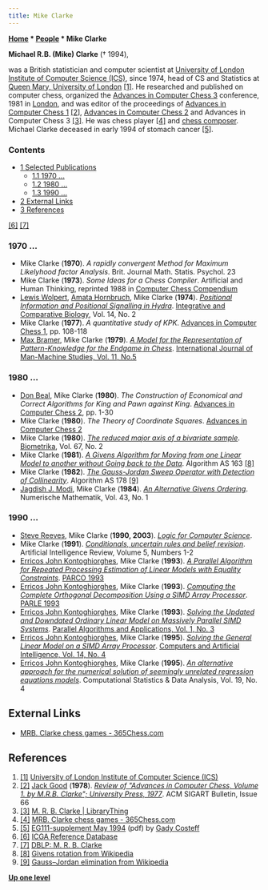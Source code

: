 ```yaml
---
title: Mike Clarke
---
```

**[Home](Home "Home") \* [People](People "People") \* Mike Clarke**


**Michael R.B. (Mike) Clarke** († 1994),  

was a British statistician and computer scientist at [University of London Institute of Computer Science (ICS)](https://en.wikipedia.org/wiki/Institute_of_Computer_Science), since 1974, head of CS and Statistics at [Queen Mary, University of London](Queen_Mary,_University_of_London "Queen Mary, University of London") <a id="cite-note-1" href="#cite-ref-1">[1]</a>. He researched and published on computer chess, organized the [Advances in Computer Chess 3](Advances_in_Computer_Chess_3 "Advances in Computer Chess 3") conference, 1981 in [London](https://en.wikipedia.org/wiki/London), and was editor of the proceedings of [Advances in Computer Chess 1](Advances_in_Computer_Chess_1 "Advances in Computer Chess 1") <a id="cite-note-2" href="#cite-ref-2">[2]</a>, [Advances in Computer Chess 2](Advances_in_Computer_Chess_2 "Advances in Computer Chess 2") and Advances in Computer Chess 3 <a id="cite-note-3" href="#cite-ref-3">[3]</a>. He was chess player <a id="cite-note-4" href="#cite-ref-4">[4]</a> and [chess composer](Chess_Problems,_Compositions_and_Studies "Chess Problems, Compositions and Studies"). Michael Clarke deceased in early 1994 of stomach cancer <a id="cite-note-5" href="#cite-ref-5">[5]</a>.



### Contents


* [1 Selected Publications](#selected-publications)
	+ [1.1 1970 ...](#1970-...)
	+ [1.2 1980 ...](#1980-...)
	+ [1.3 1990 ...](#1990-...)
* [2 External Links](#external-links)
* [3 References](#references)






<a id="cite-note-6" href="#cite-ref-6">[6]</a> <a id="cite-note-7" href="#cite-ref-7">[7]</a>



### 1970 ...


* Mike Clarke (**1970**). *A rapidly convergent Method for Maximum Likelyhood factor Analysis*. Brit. Journal Math. Statis. Psychol. 23
* Mike Clarke (**1973**). *Some Ideas for a Chess Compiler*. Artificial and Human Thinking, reprinted 1988 in [Computer Chess Compendium](Computer_Chess_Compendium "Computer Chess Compendium")
* [Lewis Wolpert](https://en.wikipedia.org/wiki/Lewis_Wolpert), [Amata Hornbruch](https://devneuro.org/cdn/people-detail.php?personID=1450), Mike Clarke (**1974**). *[Positional Information and Positional Signalling in Hydra](https://academic.oup.com/icb/article/14/2/647/2014123)*. [Integrative and Comparative Biology](https://en.wikipedia.org/wiki/Integrative_and_Comparative_Biology), Vol. 14, No. 2
* Mike Clarke (**1977**). *A quantitative study of KPK*. [Advances in Computer Chess 1](Advances_in_Computer_Chess_1 "Advances in Computer Chess 1"), pp. 108-118
* [Max Bramer](Max_Bramer "Max Bramer"), Mike Clarke (**1979**). *[A Model for the Representation of Pattern-Knowledge for the Endgame in Chess](http://www.sciencedirect.com/science/article/pii/S0020737379800139)*. [International Journal of Man-Machine Studies, Vol. 11, No.5](http://www.interaction-design.org/references/periodicals/international_journal_of_man-machine_studies_volume_11.html)


### 1980 ...


* [Don Beal](Don_Beal "Don Beal"), Mike Clarke (**1980**). *The Construction of Economical and Correct Algorithms for King and Pawn against King*. [Advances in Computer Chess 2](Advances_in_Computer_Chess_2 "Advances in Computer Chess 2"), pp. 1-30
* Mike Clarke (**1980**). *The Theory of Coordinate Squares*. [Advances in Computer Chess 2](Advances_in_Computer_Chess_2 "Advances in Computer Chess 2")
* Mike Clarke (**1980**). *[The reduced major axis of a bivariate sample](http://biomet.oxfordjournals.org/content/67/2/441.abstract)*. [Biometrika](https://en.wikipedia.org/wiki/Biometrika), Vol. 67, No. 2
* Mike Clarke (**1981**).  *[A Givens Algorithm for Moving from one Linear Model to another without Going back to the Data](http://www.jstor.org/pss/2346398)*. Algorithm AS 163 <a id="cite-note-8" href="#cite-ref-8">[8]</a>
* Mike Clarke (**1982**). *[The Gauss-Jordan Sweep Operator with Detection of Collinearity](http://www.jstor.org/pss/2347983)*. Algorithm AS 178 <a id="cite-note-9" href="#cite-ref-9">[9]</a>
* [Jagdish J. Modi](http://dl.acm.org/author_page.cfm?id=81100261904&coll=DL&dl=GUIDE&CFID=45827860&CFTOKEN=45681320), Mike Clarke (**1984**). *[An Alternative Givens Ordering](http://www.springerlink.com/content/l076048v728712l6/)*. Numerische Mathematik, Vol. 43, No. 1


### 1990 ...


* [Steve Reeves](http://www.cs.waikato.ac.nz/~stever/), Mike Clarke (**1990, 2003**). *[Logic for Computer Science](http://www.cs.waikato.ac.nz/~stever/LCS.html)*.
* Mike Clarke (**1991**). *[Conditionals, uncertain rules and belief revision](http://www.springerlink.com/content/w38j2u6u40310t38/)*. Artificial Intelligence Review, Volume 5, Numbers 1-2
* [Erricos John Kontoghiorghes](https://www.genealogy.math.ndsu.nodak.edu/id.php?id=158507), Mike Clarke (**1993**). *[A Parallel Algorithm for Repeated Processing Estimation of Linear Models with Equality Constraints](http://www.pubzone.org/dblp/conf/parco/KontoghiorghesC93)*. [PARCO 1993](http://www.informatik.uni-trier.de/~ley/db/conf/parco/parco1993.html#KontoghiorghesC93)
* [Erricos John Kontoghiorghes](https://www.genealogy.math.ndsu.nodak.edu/id.php?id=158507), Mike Clarke (**1993**). *[Computing the Complete Orthogonal Decomposition Using a SIMD Array Processor](http://www.springerlink.com/content/f37823284hh143jl/)*. [PARLE 1993](http://www.informatik.uni-trier.de/~ley/db/conf/parle/parle93.html#KontoghiorghesC93)
* [Erricos John Kontoghiorghes](https://www.genealogy.math.ndsu.nodak.edu/id.php?id=158507), Mike Clarke (**1993**). *[Solving the Updated and Downdated Ordinary Linear Model on Massively Parallel SIMD Systems](http://www.tandfonline.com/doi/abs/10.1080/10637199308915444)*. [Parallel Algorithms and Applications, Vol. 1, No. 3](http://www.informatik.uni-trier.de/~ley/db/journals/paapp/paapp1.html#KontoghiorghesC93)
* [Erricos John Kontoghiorghes](https://www.genealogy.math.ndsu.nodak.edu/id.php?id=158507), Mike Clarke (**1995**). *[Solving the General Linear Model on a SIMD Array Processor](http://cat.inist.fr/?aModele=afficheN&cpsidt=2947024)*. [Computers and Artificial Intelligence, Vol. 14, No. 4](http://www.informatik.uni-trier.de/~ley/db/journals/cai/cai14.html#KontoghiorghesC95)
* [Erricos John Kontoghiorghes](https://www.genealogy.math.ndsu.nodak.edu/id.php?id=158507), Mike Clarke (**1995**). *[An alternative approach for the numerical solution of seemingly unrelated regression equations models](http://ideas.repec.org/a/eee/csdana/v19y1995i4p369-377.html)*. Computational Statistics & Data Analysis, Vol. 19, No. 4


## External Links


* [MRB. Clarke chess games - 365Chess.com](http://www.365chess.com/players/MRB._Clarke)


## References


1. <a id="cite-ref-1" href="#cite-note-1">[1]</a> [University of London Institute of Computer Science (ICS)](https://en.wikipedia.org/wiki/Institute_of_Computer_Science)
2. <a id="cite-ref-2" href="#cite-note-2">[2]</a> [Jack Good](Jack_Good "Jack Good") (**1978**). *[Review of "Advances in Computer Chess, Volume 1. by M.R.B. Clarke"; University Press, 1977](http://dl.acm.org/citation.cfm?id=1045416.1045430)*. ACM SIGART Bulletin, Issue 66
3. <a id="cite-ref-3" href="#cite-note-3">[3]</a> [M. R. B. Clarke | LibraryThing](http://www.librarything.com/author/clarkemrb)
4. <a id="cite-ref-4" href="#cite-note-4">[4]</a> [MRB. Clarke chess games - 365Chess.com](http://www.365chess.com/players/MRB._Clarke)
5. <a id="cite-ref-5" href="#cite-note-5">[5]</a> [EG111-supplement May 1994](http://www.gadycosteff.com/eg/eg111-supplement.pdf) (pdf) by [Gady Costeff](Gady_Costeff "Gady Costeff")
6. <a id="cite-ref-6" href="#cite-note-6">[6]</a> [ICGA Reference Database](ICGA_Journal#RefDB "ICGA Journal")
7. <a id="cite-ref-7" href="#cite-note-7">[7]</a> [DBLP: M. R. B. Clarke](http://www.informatik.uni-trier.de/~ley/db/indices/a-tree/c/Clarke:M=_R=_B=.html)
8. <a id="cite-ref-8" href="#cite-note-8">[8]</a> [Givens rotation from Wikipedia](https://en.wikipedia.org/wiki/Givens_rotation)
9. <a id="cite-ref-9" href="#cite-note-9">[9]</a> [Gauss–Jordan elimination from Wikipedia](https://en.wikipedia.org/wiki/Gauss%E2%80%93Jordan_elimination)

**[Up one level](People "People")**







 
